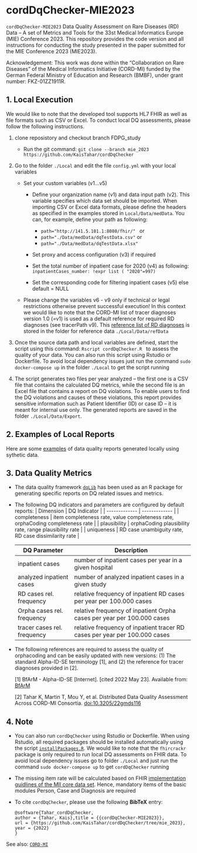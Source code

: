 # cordDqChecker-MIE2023
`cordDqChecker-MIE2023` Data Quality Assessment on Rare Diseases (RD) Data – A set of Metrics and Tools for the 33st Medical Informatics Europe (MIE) Conference 2023.
This repository provides the code version and all instructions for conducting the study presented in the paper submitted for the MIE Conference 2023 (MIE2023). 

Acknowledgement: This work was done within the “Collaboration on Rare Diseases” of the Medical Informatics Initiative (CORD-MI) funded by the German Federal Ministry of Education and Research (BMBF), under grant number: FKZ-01ZZ1911R.

## 1. Local Execution
We would like to note that the developed tool supports HL7 FHIR as well as file formats such as CSV or Excel. To conduct local DQ assessments, please follow the following instructions. 
1. clone reposistory and checkout branch FDPG_study
   - Run the git command: ``` git clone --branch mie_2023 https://github.com/KaisTahar/cordDqChecker ```

2. Go to the folder `./Local` and edit the file `config.yml` with your local variables
   - Set your custom variables (v1...v5)
     - Define your organization name (v1) and data input path (v2). This variable specifies which data set should be imported. When importing CSV or Excel data formats,   please define the headers as specified in the examples stored in `Local/Data/medData`. You can, for example, define your path as following:
	   - ```path="http://141.5.101.1:8080/fhir/" ```
	  or
	   - ``` path="./Data/medData/dqTestData.csv" ```
	  or
	   - ``` path="./Data/medData/dqTestData.xlsx" ```

     - Set proxy and access configuration (v3) if required 
     - Set the total number of inpatient case for 2020 (v4) as following:
  ``` inpatientCases_number: !expr list ( "2020"=997) ```
     - Set the corresponding code for filtering inpatient cases (v5) else default = NULL
   - Please change the variables v6 - v9 only if technical or legal restrictions otherwise prevent successful execution! In this context we would like to note that the CORD-MI list of tracer diagnoses version 1.0 (=v1) is used as a default reference for required RD diagnoses (see tracerPath v9). This [reference list of RD diagnoses](https://github.com/KaisTahar/cordDqChecker/tree/mie_2023/Local/Data/refData/CordTracerList_v1.csv) is stored in the folder for reference data `./Local/Data/refData` 

3. Once the source data path and local variables are defined, start the script using this command: ```Rscript cordDqChecker.R ``` to assess the quality of your data. You can also run this script using Rstudio or Dockerfile. To avoid local dependency issues just run the command ```sudo docker-compose up``` in the folder `./Local` to get the script running

4. The script generates two files per year analyzed – the first one is a CSV file that contains the calculated DQ metrics, while the second file is an Excel file that contains a report on DQ violations. To enable users to find the DQ violations and causes of these violations, this report provides sensitive information such as Patient Identifier (ID) or case ID – it is meant for internal use only. The generated reports are saved in the folder `./Local/Data/Export`.

## 2. Examples of Local Reports
Here are some [examples](https://github.com/KaisTahar/cordDqChecker/tree/mie_2023/Local/Data/Export) of data quality reports generated locally using sythetic data.	

## 3. Data Quality Metrics
- The data quality framework [`dqLib`](https://github.com/KaisTahar/dqLib) has been used as an R package for generating specific reports on DQ related issues and metrics.
- The following DQ indicators and parameters are configured by default reports:
  | Dimension  | DQ Indicator | 
  | ------------- | ------------- |
  | completeness  | item completeness rate, value completeness rate, orphaCoding completeness rate  | 
  | plausibility  | orphaCoding plausibility rate, range plausibility rate | 
  | uniqueness | RD case unambiguity rate, RD case dissimilarity rate |

  
  |DQ Parameter | Description |
  |-------------------------- | ------------|
  | inpatient cases |  number of inpatient cases per year in a given hospital |
  | analyzed inpatient cases |  number of analyzed inpatient cases in a given study |
  | RD cases rel. frequency| relative frequency of inpatient RD cases per year per 100.000 cases|
  | Orpha cases rel. frequency| relative frequency of inpatient Orpha cases per year per 100.000 cases|
  | tracer cases rel. frequency| relative frequency of inpatient tracer RD cases per year per 100.000 cases|
 
  
- The following references are required to assess the quality of orphacoding and can be easily updated with new versions: (1) The standard Alpha-ID-SE terminology [1], and (2) the reference for tracer diagnoses provided in [2].
  
	[1]   BfArM - Alpha-ID-SE [Internet]. [cited 2022 May 23]. Available from: [BfArM](https://www.bfarm.de/EN/Code-systems/Terminologies/Alpha-ID-SE/_node.html) 
	
	[2]   Tahar K, Martin T, Mou Y, et al. Distributed Data Quality Assessment Across CORD-MI Consortia. [doi:10.3205/22gmds116](https://www.egms.de/static/en/meetings/gmds2022/22gmds116.shtml)


## 4. Note

-  You can also run `cordDqChecker` using Rstudio or Dockerfile. When using Rstudio, all required packages should be installed automatically using the script [`installPackages.R`](https://github.com/KaisTahar/cordDqChecker/tree/mie_2023/Local/R/installPackages.R). We would like to note that the `fhircrackr` package is only required to run local DQ assessments on FHIR data. To avoid local dependency issues go to folder `./Local` and just run the command `sudo docker-compose up` to get `cordDqChecker` running

- The missing item rate will be calculated based on FHIR [implementation guidlines of the MII core data set](https://www.medizininformatik-initiative.de/en/basic-modules-mii-core-data-set). Hence, mandatory items of the basic modules Person, Case and Diagnosis are required

- To cite `cordDqChecker`, please use the following **BibTeX** entry: 
  ```
  @software{Tahar_cordDqChecker,
  author = {Tahar, Kais},title = {{cordDqChecker-MIE2023}},
  url = {https://github.com/KaisTahar/cordDqChecker/tree/mie_2023},
  year = {2022}
  }

  ```
See also: [`CORD-MI`](https://www.medizininformatik-initiative.de/de/CORD)

